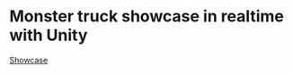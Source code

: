 # Monster truck showcase in realtime with Unity
<a href="https://saluji.itch.io/truck-3d" target="_blank">Showcase</a>
